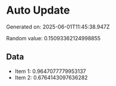 # Auto Update

Generated on: 2025-06-01T11:45:38.947Z

Random value: 0.15093362124998855

## Data

- Item 1: 0.9647077779953137
- Item 2: 0.6764143097636282